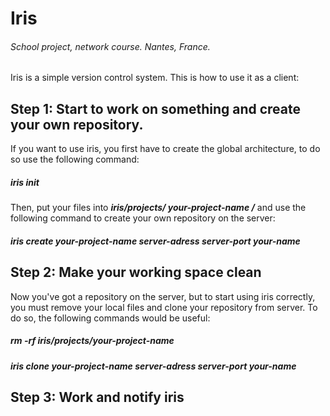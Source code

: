 # Iris
###### School project, network course. Nantes, France.

Iris is a simple version control system. This is how to use it as a client:

## Step 1: Start to work on something and create your own repository.
If you want to use iris, you first have to create the global architecture, to do so use the following command:

##### iris init

Then, put your files into ___iris/projects/ *your-project-name* /___ and use the following command to create your own repository on the server:

##### iris create *your-project-name* *server-adress* *server-port* *your-name*

## Step 2: Make your working space clean
Now you've got a repository on the server, but to start using iris correctly, you must remove your local files and clone your repository from server.
To do so, the following commands would be useful:

##### rm -rf iris/projects/*your-project-name*
##### iris clone *your-project-name* *server-adress* *server-port* *your-name*

## Step 3: Work and notify iris